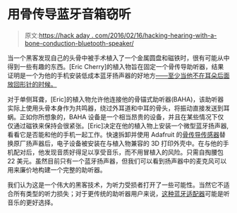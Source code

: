 # 用骨传导蓝牙音箱窃听

> 原文:[https://hack aday . com/2016/02/16/hacking-hearing-with-a-bone-conduction-bluetooth-speaker/](https://hackaday.com/2016/02/16/hacking-hearing-with-a-bone-conduction-bluetooth-speaker/)

当一个黑客发现自己的头骨中被手术植入了一个金属圆盘和磁铁时，很有可能从中得到一些有趣的东西。[Eric Cherry]的植入物旨在固定一个骨传导助听器，结果证明是一个为他的手机安装低成本蓝牙扬声器的好地方[——至少当他不在耳朵后面放回形针的时候。](http://www.thingiverse.com/thing:1341060)

对于单侧耳聋，[Eric]的植入物允许他连接他的骨锚式助听器(BAHA)，该助听器实际上使用头骨本身作为共鸣器，绕过外耳道和中耳的骨头，将振动直接发送到耳蜗。正如你所想象的，BAHA 设备是一个相当昂贵的设备，并且在某些情况下仅仅通过磁铁来保持会很紧张。[Eric]决定在他的植入物上安装一个微型蓝牙扬声器,看看它是否能和他的手机一起工作。快速拆卸并使用 Adafruit 的[骨传导传感器](https://www.adafruit.com/products/1674)替换原厂扬声器后，电子设备被安装在与植入物兼容的 3D 打印外壳中。在与他的手机配对后，他发现音质好得足以享受音乐，而不用冒植入的风险。只需自掏腰包 22 美元。虽然目前只有一个蓝牙扬声器，但我们可以看到扬声器中的麦克风可以用来廉价地构建一个完整的助听器。

我们认为这是一个伟大的黑客技术，为听力受损者打开了一些可能性。当然它不适合所有类型的听力损失；对于更传统的助听器用户来说，[这种蓝牙适配器](http://hackaday.com/2014/06/08/bluetooth-headphones-for-hearing-aids/)可能是听音乐的更好选择。
